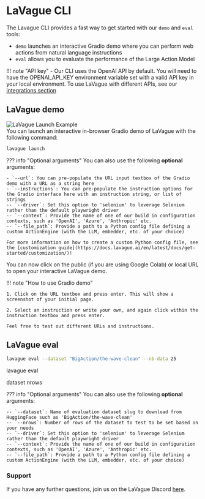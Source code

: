 # LaVague CLI

The Lavague CLI provides a fast way to get started with our `demo` and `eval` tools:

-  `demo` launches an interactive Gradio demo where you can perform web actions from natural language instructions
- `eval` allows you to evaluate the performance of the Large Action Model

!!! note "API key"
    - Our CLI uses the OpenAI API by default. You will need to have the OPENAI_API_KEY environment variable set  with a valid API key in your local environment.
    To use LaVague with different APIs, see our [integrations section](https://docs.lavague.ai/en/latest/docs/integrations/home/)

## LaVague demo
<div>
    <img src="https://raw.githubusercontent.com/lavague-ai/lavague/main/docs/assets/lavague_launch_hn.gif" alt="LaVague Launch Example">
</div>
You can launch an interactive in-browser Gradio demo of LaVague with the following command:

```bash
lavague launch
```

??? info "Optional arguments"
    You can also use the following **optional** arguments:

    - `--url`: You can pre-populate the URL input textbox of the Gradio demo with a URL as a string here
    - `--instructions`: You can pre-populate the instruction options for the Gradio interface here with an instruction string, or list of strings
    -- `--driver`: Set this option to 'selenium' to leverage Selenium rather than the default playwright driver
    -- `--context`: Provide the name of one of our build in configuration contexts, such as 'OpenAI', 'Azure', 'Anthropic' etc.
    -- `--file_path`: Provide a path to a Python config file defining a custom ActionEngine (with the LLM, embedder, etc. of your choice)

    For more information on how to create a custom Python config file, see the [customization guide](https://docs.lavague.ai/en/latest/docs/get-started/customization/)!

You can now click on the public (if you are using Google Colab) or local URL to open your interactive LaVague demo.

!!! note "How to use Gradio demo"

    1. Click on the URL textbox and press enter. This will show a screenshot of your initial page.

    2. Select an instruction or write your own, and again click within the instruction textbox and press enter.

    Feel free to test out different URLs and instructions.

## LaVague eval

```bash
lavague eval --dataset "BigAction/the-wave-clean" --nb-data 25
```

lavague eval

dataset
nrows

??? info "Optional arguments"
    You can also use the following **optional** arguments:

    -- `--dataset`: Name of evaluation dataset slug to download from HuggingFace such as 'BigAction/the-wave-clean'
    -- `--nrows`: Number of rows of the dataset to test to be set based on your needs
    -- `--driver`: Set this option to 'selenium' to leverage Selenium rather than the default playwright driver
    -- `--context`: Provide the name of one of our build in configuration contexts, such as 'OpenAI', 'Azure', 'Anthropic' etc.
    -- `--file_path`: Provide a path to a Python config file defining a custom ActionEngine (with the LLM, embedder, etc. of your choice)

### Support

If you have any further questions, join us on the LaVague Discord [here](https://discord.com/invite/SDxn9KpqX9).